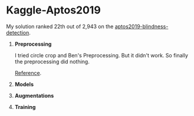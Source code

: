 # Kaggle-Aptos2019

My solution ranked 22th out of 2,943 on the [aptos2019-blindness-detection](https://www.kaggle.com/c/aptos2019-blindness-detection). 

1. **Preprocessing**

    I tried circle crop and Ben's Preprocessing. 
    But it didn't work.
    So finally the preprocessing did nothing.
    
    [Reference](https://www.kaggle.com/ratthachat/aptos-eye-preprocessing-in-diabetic-retinopathy). 
    

2. **Models**

3. **Augmentations**

4. **Training**
